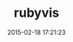 ---
layout: post
title:  "rubyvis"
repo:   "clbustos/rubyvis"
date:   2015-02-18 17:21:23
gemurl: http://rubygems.org/gems/rubyvis
---
